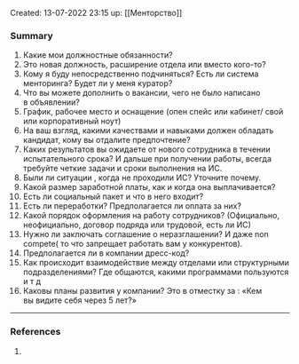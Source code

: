 Created: 13-07-2022 23:15
up: [[Менторство]]

### Summary
1. Какие мои должностные обязанности?
2. Это новая должность, расширение отдела или вместо кого-то?
3. Кому я буду непосредственно подчиняться? Есть ли система менторинга? Будет ли у меня куратор?
4. Что вы можете дополнить о вакансии, чего не было написано в объявлении?
5. График, рабочее место и оснащение (опен спейс или кабинет/ свой или корпоративный ноут)
6. На ваш взгляд, какими качествами и навыками должен обладать кандидат, кому вы отдалите предпочтение?
7. Каких результатов вы ожидаете от нового сотрудника в течении испытательного срока? И дальше при получении работы, всегда требуйте четкие задачи и сроки выполнения на ИС.
8. Были ли ситуации , когда не проходили ИС? Уточните почему.
9. Какой размер заработной платы, как и когда она выплачивается?
10. Есть ли социальный пакет и что в него входит?
11. Есть ли переработки? Предполагается ли оплата за них?
12. Какой порядок оформления на работу сотрудников? (Официально, неофициально, договор подряда или трудовой, есть ли ИС)
13. Нужно ли заключать соглашение о неразглашении? И даже non compete( то что запрещает работать вам у конкурентов).
14. Предполагается ли в компании дресс-код?
15. Как происходит взаимодействие между отделами или структурными подразделениями? Где общаются, какими программами пользуются и т д
16. Каковы планы развития у компании? Это в отместку за : «Кем вы видите себя через 5 лет?»
__________
### References
1. 